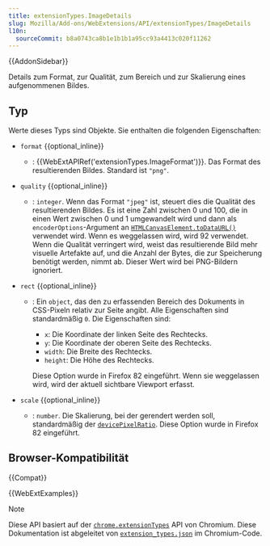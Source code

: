 ```yaml
---
title: extensionTypes.ImageDetails
slug: Mozilla/Add-ons/WebExtensions/API/extensionTypes/ImageDetails
l10n:
  sourceCommit: b8a0743ca8b1e1b1b1a95cc93a4413c020f11262
---
```


{{AddonSidebar}}

Details zum Format, zur Qualität, zum Bereich und zur Skalierung eines aufgenommenen Bildes.

## Typ

Werte dieses Typs sind Objekte. Sie enthalten die folgenden Eigenschaften:

- `format` {{optional_inline}}
  - : {{WebExtAPIRef('extensionTypes.ImageFormat')}}. Das Format des resultierenden Bildes. Standard ist `"png"`.
- `quality` {{optional_inline}}
  - : `integer`. Wenn das Format `"jpeg"` ist, steuert dies die Qualität des resultierenden Bildes. Es ist eine Zahl zwischen 0 und 100, die in einen Wert zwischen 0 und 1 umgewandelt wird und dann als `encoderOptions`-Argument an [`HTMLCanvasElement.toDataURL()`](/de/docs/Web/API/HTMLCanvasElement/toDataURL) verwendet wird. Wenn es weggelassen wird, wird 92 verwendet. Wenn die Qualität verringert wird, weist das resultierende Bild mehr visuelle Artefakte auf, und die Anzahl der Bytes, die zur Speicherung benötigt werden, nimmt ab. Dieser Wert wird bei PNG-Bildern ignoriert.
- `rect` {{optional_inline}}

  - : Ein `object`, das den zu erfassenden Bereich des Dokuments in CSS-Pixeln relativ zur Seite angibt. Alle Eigenschaften sind standardmäßig `0`. Die Eigenschaften sind:

    - `x`: Die Koordinate der linken Seite des Rechtecks.
    - `y`: Die Koordinate der oberen Seite des Rechtecks.
    - `width`: Die Breite des Rechtecks.
    - `height`: Die Höhe des Rechtecks.

    Diese Option wurde in Firefox 82 eingeführt. Wenn sie weggelassen wird, wird der aktuell sichtbare Viewport erfasst.

- `scale` {{optional_inline}}
  - : `number`. Die Skalierung, bei der gerendert werden soll, standardmäßig der [`devicePixelRatio`](/de/docs/Web/API/Window/devicePixelRatio). Diese Option wurde in Firefox 82 eingeführt.

## Browser-Kompatibilität

{{Compat}}

{{WebExtExamples}}

> [!NOTE]
> Diese API basiert auf der [`chrome.extensionTypes`](https://developer.chrome.com/docs/extensions/reference/api/extensionTypes#type-ImageDetails) API von Chromium. Diese Dokumentation ist abgeleitet von [`extension_types.json`](https://chromium.googlesource.com/chromium/src/+/master/extensions/common/api/extension_types.json) im Chromium-Code.
